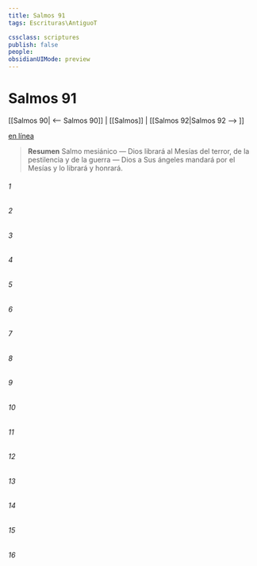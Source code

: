 ```yaml
---
title: Salmos 91
tags: Escrituras\AntiguoT

cssclass: scriptures
publish: false
people:
obsidianUIMode: preview
---
```


# Salmos 91
[[Salmos 90| <-- Salmos 90]] | [[Salmos]] | [[Salmos 92|Salmos 92 --> ]]

[en línea](https://churchofjesuschrist.org/study/scriptures/ot/ps/91?lang=spa)

> __Resumen__
Salmo mesiánico — Dios librará al Mesías del terror, de la pestilencia y de la guerra — Dios a Sus ángeles mandará por el Mesías y lo librará y honrará.

###### 1 


###### 2 


###### 3 


###### 4 


###### 5 


###### 6 


###### 7 


###### 8 


###### 9 


###### 10 


###### 11 


###### 12 


###### 13 


###### 14 


###### 15 


###### 16 


